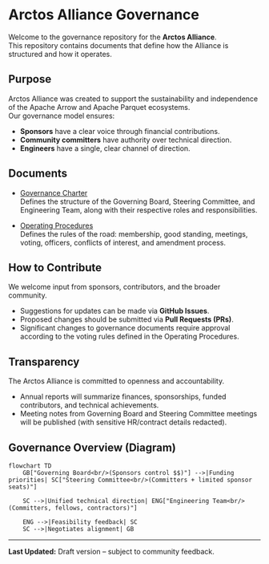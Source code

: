 # Arctos Alliance Governance

Welcome to the governance repository for the **Arctos Alliance**.  
This repository contains documents that define how the Alliance is structured and how it operates.

## Purpose

Arctos Alliance was created to support the sustainability and independence of the Apache Arrow and Apache Parquet ecosystems.  
Our governance model ensures:
- **Sponsors** have a clear voice through financial contributions.  
- **Community committers** have authority over technical direction.  
- **Engineers** have a single, clear channel of direction.  

## Documents

- [Governance Charter](./arctos_governance_charter.md)  
  Defines the structure of the Governing Board, Steering Committee, and Engineering Team, along with their respective roles and responsibilities.  

- [Operating Procedures](./arctos_operating_procedures.md)  
  Defines the rules of the road: membership, good standing, meetings, voting, officers, conflicts of interest, and amendment process.  

## How to Contribute

We welcome input from sponsors, contributors, and the broader community.  
- Suggestions for updates can be made via **GitHub Issues**.  
- Proposed changes should be submitted via **Pull Requests (PRs)**.  
- Significant changes to governance documents require approval according to the voting rules defined in the Operating Procedures.  

## Transparency

The Arctos Alliance is committed to openness and accountability.  
- Annual reports will summarize finances, sponsorships, funded contributors, and technical achievements.  
- Meeting notes from Governing Board and Steering Committee meetings will be published (with sensitive HR/contract details redacted).  

## Governance Overview (Diagram)

```mermaid
flowchart TD
    GB["Governing Board<br/>(Sponsors control $$)"] -->|Funding priorities| SC["Steering Committee<br/>(Committers + limited sponsor seats)"]

    SC -->|Unified technical direction| ENG["Engineering Team<br/>(Committers, fellows, contractors)"]

    ENG -->|Feasibility feedback| SC
    SC -->|Negotiates alignment| GB
```

---

**Last Updated:** Draft version – subject to community feedback.
